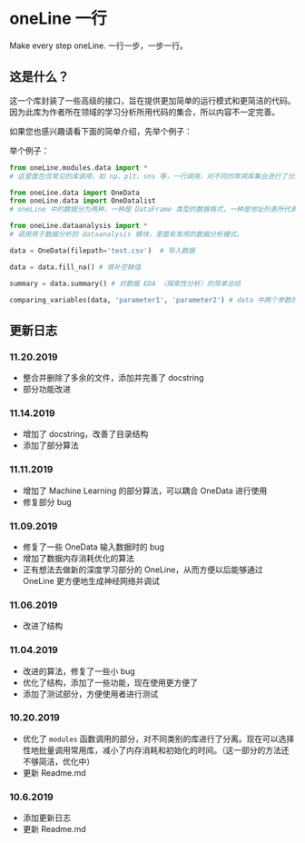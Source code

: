 # oneLine 一行

 Make every step oneLine. 一行一步，一步一行。

## 这是什么？

这一个库封装了一些高级的接口，旨在提供更加简单的运行模式和更简洁的代码。因为此库为作者所在领域的学习分析所用代码的集合，所以内容不一定完善。

如果您也感兴趣请看下面的简单介绍，先举个例子：

举个例子：

```python
from oneLine.modules.data import *
# 这里面包含常见的库调用，如 np、plt、sns 等，一行调用，对不同的常用库集合进行了分离。

from oneLine.data import OneData
from oneLine.data import OneDatalist
# oneLine 中的数据分为两种，一种是 DataFrame 类型的数据格式，一种是地址列表所代表的文件列表数据。

from oneLine.dataanalysis import *
# 调用用于数据分析的 dataanalysis 模块，里面有常用的数据分析模式。

data = OneData(filepath='test.csv')  # 导入数据

data = data.fill_na() # 填补空缺值

summary = data.summary() # 对数据 EDA （探索性分析）的简单总结

comparing_variables(data, 'parameter1', 'parameter2') # data 中两个参数的相关性分析并生成图

```

## 更新日志

### 11.20.2019

- 整合并删除了多余的文件，添加并完善了 docstring
- 部分功能改进

### 11.14.2019

- 增加了 docstring，改善了目录结构
- 添加了部分算法

### 11.11.2019

- 增加了 Machine Learning 的部分算法，可以耦合 OneData 进行使用
- 修复部分 bug

### 11.09.2019

- 修复了一些 OneData 输入数据时的 bug
- 增加了数据内存消耗优化的算法
- 正有想法去做新的深度学习部分的 OneLine，从而方便以后能够通过 OneLine 更方便地生成神经网络并调试

### 11.06.2019

- 改进了结构

### 11.04.2019

- 改进的算法，修复了一些小 bug
- 优化了结构，添加了一些功能，现在使用更方便了
- 添加了测试部分，方便使用者进行测试

### 10.20.2019

- 优化了 ``modules`` 函数调用的部分，对不同类别的库进行了分离。现在可以选择性地批量调用常用库，减小了内存消耗和初始化的时间。（这一部分的方法还不够简洁，优化中）
- 更新 Readme.md

### 10.6.2019

- 添加更新日志
- 更新 Readme.md